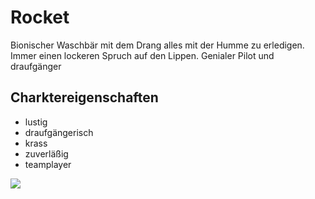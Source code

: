 # Rocket

Bionischer Waschbär mit dem Drang alles mit der Humme zu erledigen. Immer einen lockeren Spruch auf den Lippen. Genialer Pilot und draufgänger

## Charktereigenschaften
* lustig
* draufgängerisch
* krass
* zuverläßig
* teamplayer

<img src="https://vignette.wikia.nocookie.net/avengers/images/9/9d/Rocket.jpg/revision/latest/scale-to-width-down/350?cb=20190512090328&path-prefix=de"/>
